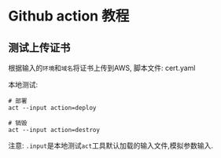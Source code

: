 # Github action 教程

## 测试上传证书

根据输入的`环境`和`域名`将证书上传到AWS, 脚本文件: cert.yaml

本地测试:
```
# 部署
act --input action=deploy

# 销毁
act --input action=destroy
```
注意: `.input`是本地测试`act`工具默认加载的输入文件,模拟参数输入.
